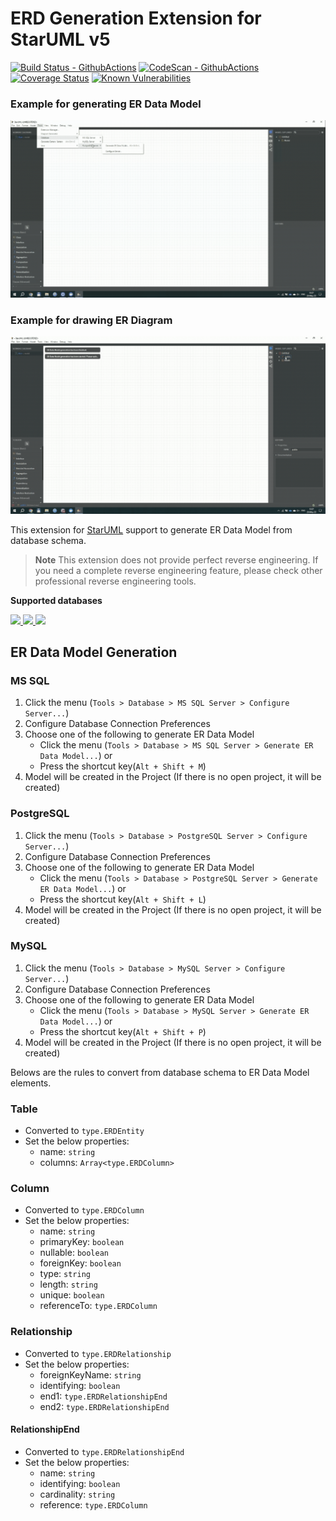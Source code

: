 # ERD Generation Extension for StarUML v5

[![Build Status - GithubActions](https://github.com/kkrisz1/staruml-reverse-db/actions/workflows/github-actions-ci.yml/badge.svg)](https://github.com/kkrisz1/staruml-reverse-db/actions/workflows/github-actions-ci.yml)
[![CodeScan - GithubActions](https://github.com/kkrisz1/staruml-reverse-db/actions/workflows/codeql-analysis.yml/badge.svg)](https://github.com/kkrisz1/staruml-reverse-db/actions/workflows/codeql-analysis.yml)
[![Coverage Status](https://coveralls.io/repos/github/kkrisz1/staruml-reverse-db/badge.svg?branch=master)](https://coveralls.io/github/kkrisz1/staruml-reverse-db?branch=master)
[![Known Vulnerabilities](https://snyk.io/test/github/kkrisz1/staruml-reverse-db/badge.svg?branch=master)](https://snyk.io/test/github/kkrisz1/staruml-reverse-db?branch=master)

### Example for generating ER Data Model

[![generate-er-diagram](./generate-er-diagram.gif)](./generate-er-diagram.gif)

### Example for drawing ER Diagram

[![draw-er-diagram](./draw-er-diagram.gif)](./draw-er-diagram.gif)

This extension for [StarUML](http://staruml.io) support to generate ER Data Model from database schema.

> __Note__
> This extension does not provide perfect reverse engineering. 
> If you need a complete reverse engineering feature, please check other professional reverse engineering tools.

**Supported databases**

<a href="https://www.microsoft.com/sql-server/" title="SQL Server">
  <img src="./ms-sql.svg" width="100"/>
</a>
<a href="https://www.postgresql.org/" title="PostgreSQL">
  <img src="./postgre-sql.svg" width="100"/>
</a>
<a href="https://www.mysql.com/" title="MySQL">
  <img src="./mysql.svg" width="100"/>
</a>


## ER Data Model Generation

### MS SQL

1. Click the menu (`Tools > Database > MS SQL Server > Configure Server...`)
1. Configure Database Connection Preferences
1. Choose one of the following to generate ER Data Model
    * Click the menu (`Tools > Database > MS SQL Server > Generate ER Data Model...`) or 
    * Press the shortcut key(`Alt + Shift + M`)
1. Model will be created in the Project (If there is no open project, it will be created)

### PostgreSQL

1. Click the menu (`Tools > Database > PostgreSQL Server > Configure Server...`)
1. Configure Database Connection Preferences
1. Choose one of the following to generate ER Data Model
    * Click the menu (`Tools > Database > PostgreSQL Server > Generate ER Data Model...`) or 
    * Press the shortcut key(`Alt + Shift + L`)
1. Model will be created in the Project (If there is no open project, it will be created)

### MySQL

1. Click the menu (`Tools > Database > MySQL Server > Configure Server...`)
1. Configure Database Connection Preferences
1. Choose one of the following to generate ER Data Model
    * Click the menu (`Tools > Database > MySQL Server > Generate ER Data Model...`) or 
    * Press the shortcut key(`Alt + Shift + P`)
1. Model will be created in the Project (If there is no open project, it will be created)

Belows are the rules to convert from database schema to ER Data Model elements.

### Table

* Converted to `type.ERDEntity`
* Set the below properties:
    * name: `string`
    * columns: `Array<type.ERDColumn>`

### Column

* Converted to `type.ERDColumn`
* Set the below properties:
    * name: `string`
    * primaryKey: `boolean`
    * nullable: `boolean`
    * foreignKey: `boolean`
    * type: `string`
    * length: `string`
    * unique: `boolean`
    * referenceTo: `type.ERDColumn`

### Relationship

* Converted to `type.ERDRelationship`
* Set the below properties:
    * foreignKeyName: `string`
    * identifying: `boolean`
    * end1: `type.ERDRelationshipEnd`
    * end2: `type.ERDRelationshipEnd`

#### RelationshipEnd

* Converted to `type.ERDRelationshipEnd`
* Set the below properties:
    * name: `string`
    * identifying: `boolean`
    * cardinality: `string`
    * reference: `type.ERDColumn`
